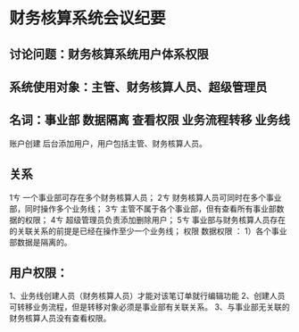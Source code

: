 # 财务核算系统会议纪要

## 讨论问题：财务核算系统用户体系权限

## 系统使用对象：主管、财务核算人员、超级管理员


## 名词：事业部 数据隔离 查看权限  业务流程转移 业务线
账户创建 
后台添加用户，用户包括主管、财务核算人员。

## 关系
1ㄘ	一个事业部可存在多个财务核算人员；
2ㄘ	财务核算人员可同时在多个事业部，同时操作多个业务线；
3ㄘ	主管不属于各个事业部，但有查看所有事业部数据的权限；
4ㄘ	超级管理员负责添加删除用户；
5ㄘ	事业部与财务核算人员存在的关联关系的前提是已经在操作至少一个业务线；
权限
  数据权限 ：
        1）各个事业部数据是隔离的。
## 用户权限：
1、业务线创建人员（财务核算人员）才能对该笔订单就行编辑功能
2、创建人员可转移业务流程，但是转移对象必须是事业部有关联关系。
3、与事业部无关联的财务核算人员没有查看权限。


